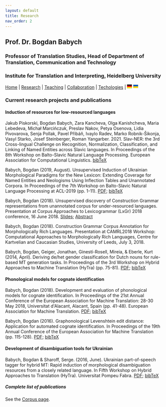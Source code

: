 ```yaml
---
layout: default
title: Research
nav_order: 2
---
```



## Prof. Dr. Bogdan Babych
### Professor of Translation Studies, Head of Department of Translation, Communication and Technology
### Institute for Translation and Interpreting, Heidelberg University

[Home](index.md) | [Research](research.md) | [Teaching](teaching.md) | [Collaboration](collaboration.md) | [Techologies](techlabs.md) | [![Image](de_l_flag.png)](/de_index.html) [![Image](uk_l_flag.png)](/uk_index.html)

### Current research projects and publications

#### Induction of resources for low-resourced languages
Jakub Piskorski, Bogdan Babych, Zara Kancheva, Olga Kanishcheva, Maria Lebedeva, Michał Marcińczuk, Preslav Nakov, Petya Osenova, Lidia Pivovarova, Senja Pollak, Pavel Přibáň, Ivaylo Radev, Marko Robnik-Šikonja, Vasyl Starko, Josef Steinberger, Roman Yangarber. 2021. Slav-NER: the 3rd Cross-lingual Challenge on Recognition, Normalization, Classification, and Linking of Named Entities across Slavic languages. In Proceedings of the 8th Workshop on Balto-Slavic Natural Language Processing. European Association for Computational Linguistics. [bibTeX](bibTeX.md#bsnlp2021stIntroPaperPiskorskiEtAl)

Babych, Bogdan (2019, August). Unsupervised Induction of Ukrainian Morphological Paradigms for the New Lexicon: Extending Coverage for Named Entities and Neologisms Using Inflection Tables and Unannotated Corpora. In Proceedings of the 7th Workshop on Balto-Slavic Natural Language Processing at ACL-2019 (pp. 1-11). [PDF](https://www.aclweb.org/anthology/W19-3701.pdf); [bibTeX](bibTeX.md#babych2019unsupervised)

Babych, Bogdan (2018). Unsupervised discovery of Construction Grammar representations from unannotated corpus for under-resourced languages. Presentation at Corpus Approaches to Lexicogrammar (LxGr) 2018 conference, 16 June 2018. [Slides](https://www.edgehill.ac.uk/english/files/2018/06/LxGr2018.Babych.slides.pdf); [Abstract](https://www.edgehill.ac.uk/english/files/2018/05/LxGr2018.Babych.pdf)

Babych, Bogdan (2018). Construction Grammar Corpus Annotation for Morphologically Rich Languages. Presentation at CAMRL2018 Workshop: Computational Approaches to Morphologically Rich Languages, Centre for Kartvelian and Caucasian Studies, University of Leeds, July 3, 2018.

Babych, Bogdan, Geiger, Jonathan, Ginestí-Rosell, Mireia, & Eberle, Kurt (2014, April). Deriving de/het gender classification for Dutch nouns for rule-based MT generation tasks. In Proceedings of the 3rd Workshop on Hybrid Approaches to Machine Translation (HyTra) (pp. 75-81). [PDF](https://www.aclweb.org/anthology/W14-1014.pdf); [bibTeX](bibTeX.md#babych2014deriving)


#### Phonological models for cognate identification

Babych, Bogdan (2018). Development and evaluation of phonological models for cognate identification. In Proceedings of the 21st Annual Conference of the European Association for Machine Translation: 28-30 May 2018, Universitat d'Alacant, Alacant, Spain (pp. 41-48). European Association for Machine Translation. [PDF](https://core.ac.uk/download/pdf/158609435.pdf); [bibTeX](bibTeX.md#babych2018development)

Babych, Bogdan (2016). Graphonological Levenshtein edit distance: Application for automated cognate identification. In Proceedings of the 19th Annual Conference of the European Association for Machine Translation (pp. 115-128). [PDF](https://www.aclweb.org/anthology/W16-3402.pdf); [bibTeX](bibTeX.md#babych2016graphonological)

#### Development of disambiguation tools for Ukrainian

Babych, Bogdan & Sharoff, Serge. (2016, June). Ukrainian part-of-speech tagger for hybrid MT: Rapid induction of morphological disambiguation resources from a closely related language. In Fifth Workshop on Hybrid Approaches to Translation (HyTra). Universitat Pompeu Fabra. [PDF](http://eprints.whiterose.ac.uk/100896/3/BabychExperiencing%20the%20digital%20world.pdf); [bibTeX](bibTeX.md#babych2016ukrainian)


##### Complete list of publications
See the [Corpus page](http://corpus.leeds.ac.uk/bogdan/publications/index.html).

